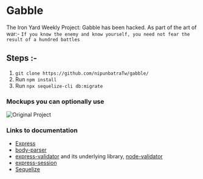 # Gabble

The Iron Yard Weekly Project: Gabble has been hacked. As part of the art of war:- ```If you know the enemy and know yourself, you need not fear the result of a hundred battles```

## Steps :- 

1. ```git clone https://github.com/nipunbatraTw/gabble/```
2. Run ```npm install```
3. Run ```npx sequelize-cli db:migrate```

### Mockups you can optionally use

![Original Project](https://github.com/rickmurdock/gabble)


### Links to documentation

* [Express](https://expressjs.com/)
* [body-parser](https://github.com/expressjs/body-parser)
* [express-validator](https://github.com/ctavan/express-validator) and its underlying library, [node-validator](https://github.com/chriso/validator.js)
* [express-session](https://github.com/expressjs/session)
* [Sequelize](http://docs.sequelizejs.com/)
